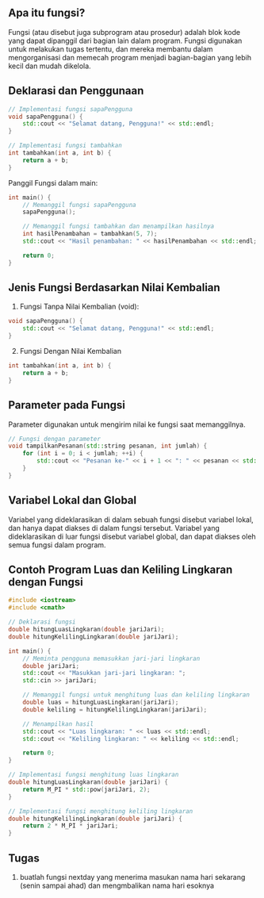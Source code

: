 ## Apa itu fungsi?

Fungsi (atau disebut juga subprogram atau prosedur) adalah blok kode yang dapat dipanggil dari bagian lain dalam program. Fungsi digunakan untuk melakukan tugas tertentu, dan mereka membantu dalam mengorganisasi dan memecah program menjadi bagian-bagian yang lebih kecil dan mudah dikelola.

## Deklarasi dan Penggunaan

```c++
// Implementasi fungsi sapaPengguna
void sapaPengguna() {
    std::cout << "Selamat datang, Pengguna!" << std::endl;
}

// Implementasi fungsi tambahkan
int tambahkan(int a, int b) {
    return a + b;
}
```

Panggil Fungsi dalam main:

```c++
int main() {
    // Memanggil fungsi sapaPengguna
    sapaPengguna();

    // Memanggil fungsi tambahkan dan menampilkan hasilnya
    int hasilPenambahan = tambahkan(5, 7);
    std::cout << "Hasil penambahan: " << hasilPenambahan << std::endl;

    return 0;
}
```

## Jenis Fungsi Berdasarkan Nilai Kembalian

1. Fungsi Tanpa Nilai Kembalian (void):

```c++
void sapaPengguna() {
    std::cout << "Selamat datang, Pengguna!" << std::endl;
}
```

2. Fungsi Dengan Nilai Kembalian

```c++
int tambahkan(int a, int b) {
    return a + b;
}
```

## Parameter pada Fungsi

Parameter digunakan untuk mengirim nilai ke fungsi saat memanggilnya.

```c++
// Fungsi dengan parameter
void tampilkanPesanan(std::string pesanan, int jumlah) {
    for (int i = 0; i < jumlah; ++i) {
        std::cout << "Pesanan ke-" << i + 1 << ": " << pesanan << std::endl;
    }
}
```

## Variabel Lokal dan Global

Variabel yang dideklarasikan di dalam sebuah fungsi disebut variabel lokal, dan hanya dapat diakses di dalam fungsi tersebut. Variabel yang dideklarasikan di luar fungsi disebut variabel global, dan dapat diakses oleh semua fungsi dalam program.

## Contoh Program Luas dan Keliling Lingkaran dengan Fungsi

```c++
#include <iostream>
#include <cmath>

// Deklarasi fungsi
double hitungLuasLingkaran(double jariJari);
double hitungKelilingLingkaran(double jariJari);

int main() {
    // Meminta pengguna memasukkan jari-jari lingkaran
    double jariJari;
    std::cout << "Masukkan jari-jari lingkaran: ";
    std::cin >> jariJari;

    // Memanggil fungsi untuk menghitung luas dan keliling lingkaran
    double luas = hitungLuasLingkaran(jariJari);
    double keliling = hitungKelilingLingkaran(jariJari);

    // Menampilkan hasil
    std::cout << "Luas lingkaran: " << luas << std::endl;
    std::cout << "Keliling lingkaran: " << keliling << std::endl;

    return 0;
}

// Implementasi fungsi menghitung luas lingkaran
double hitungLuasLingkaran(double jariJari) {
    return M_PI * std::pow(jariJari, 2);
}

// Implementasi fungsi menghitung keliling lingkaran
double hitungKelilingLingkaran(double jariJari) {
    return 2 * M_PI * jariJari;
}
```

## Tugas

1. buatlah fungsi nextday yang menerima masukan nama hari sekarang (senin sampai ahad) dan mengmbalikan nama hari esoknya
